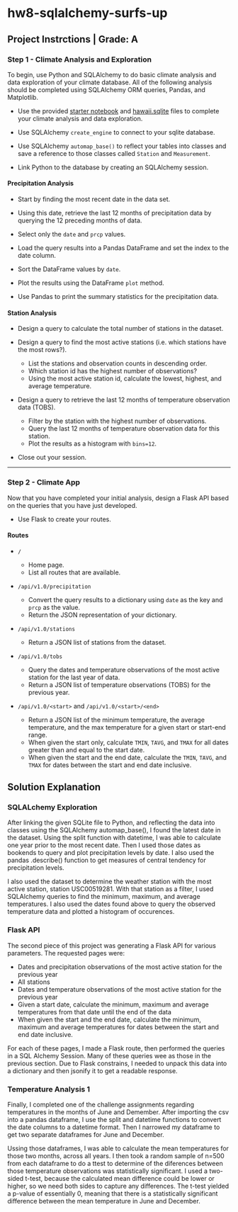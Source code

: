 # hw8-sqlalchemy-surfs-up

## Project Instrctions | Grade: A

### Step 1 - Climate Analysis and Exploration

To begin, use Python and SQLAlchemy to do basic climate analysis and data exploration of your climate database. All of the following analysis should be completed using SQLAlchemy ORM queries, Pandas, and Matplotlib.

* Use the provided [starter notebook](climate_starter.ipynb) and [hawaii.sqlite](Resources/hawaii.sqlite) files to complete your climate analysis and data exploration.

* Use SQLAlchemy `create_engine` to connect to your sqlite database.

* Use SQLAlchemy `automap_base()` to reflect your tables into classes and save a reference to those classes called `Station` and `Measurement`.

* Link Python to the database by creating an SQLAlchemy session.

#### Precipitation Analysis

* Start by finding the most recent date in the data set.

* Using this date, retrieve the last 12 months of precipitation data by querying the 12 preceding months of data.

* Select only the `date` and `prcp` values.

* Load the query results into a Pandas DataFrame and set the index to the date column.

* Sort the DataFrame values by `date`.

* Plot the results using the DataFrame `plot` method.

* Use Pandas to print the summary statistics for the precipitation data.

#### Station Analysis

* Design a query to calculate the total number of stations in the dataset.

* Design a query to find the most active stations (i.e. which stations have the most rows?).
  * List the stations and observation counts in descending order.
  * Which station id has the highest number of observations?
  * Using the most active station id, calculate the lowest, highest, and average temperature.

* Design a query to retrieve the last 12 months of temperature observation data (TOBS).

  * Filter by the station with the highest number of observations.
  * Query the last 12 months of temperature observation data for this station.
  * Plot the results as a histogram with `bins=12`.

* Close out your session.

- - -

### Step 2 - Climate App

Now that you have completed your initial analysis, design a Flask API based on the queries that you have just developed.

* Use Flask to create your routes.

#### Routes

* `/`
  * Home page.
  * List all routes that are available.

* `/api/v1.0/precipitation`
  * Convert the query results to a dictionary using `date` as the key and `prcp` as the value.
  * Return the JSON representation of your dictionary.

* `/api/v1.0/stations`
  * Return a JSON list of stations from the dataset.

* `/api/v1.0/tobs`
  * Query the dates and temperature observations of the most active station for the last year of data.
  * Return a JSON list of temperature observations (TOBS) for the previous year.

* `/api/v1.0/<start>` and `/api/v1.0/<start>/<end>`
  * Return a JSON list of the minimum temperature, the average temperature, and the max temperature for a given start or start-end range.
  * When given the start only, calculate `TMIN`, `TAVG`, and `TMAX` for all dates greater than and equal to the start date.
  * When given the start and the end date, calculate the `TMIN`, `TAVG`, and `TMAX` for dates between the start and end date inclusive.

## Solution Explanation 

### SQLALchemy Exploration

After linking the given SQLite file to Python, and reflecting the data into classes using the SQLAlchemy automap_base(), I found the latest date in the dataset. Using the split function with datetime, I was able to calculate one year prior to the most recent date. Then I used those dates as bookends to query and plot precipitation levels by date. I also used the pandas .describe() function to get measures of central tendency for precipitation levels. 

I also used the dataset to determine the weather station with the most active station, station USC00519281. With that station as a filter, I used SQLAlchemy queries to find the minimum, maximum, and average temperatures. I also used the dates found above to query the observed temperature data and plotted a histogram of occurences. 

### Flask API

The second piece of this project was generating a Flask API for various parameters. The requested pages were:
* Dates and precipitation observations of the most active station for the previous year
* All stations
* Dates and temperature observations of the most active station for the previous year
* Given a start date, calculate the minimum, maximum and average temperatures from that date until the end of the data
* When given the start and the end date, calculate the minimum, maximum and average temperatures for dates between the start and end date inclusive.

For each of these pages, I made a Flask route, then performed the queries in a SQL Alchemy Session. Many of these queries wee as those in the previous section. Due to Flask constrains, I needed to unpack this data into a dictionary and then jsonify it to get a readable response. 

### Temperature Analysis 1

Finally, I completed one of the challenge assignments regarding temperatures in the months of June and Demember. After importing the csv into a pandas dataframe, I use the split and datetime functions to convert the date columns to a datetime format. Then I narrowed my dataframe to get two separate dataframes for June and December. 

Ussing those dataframes, I was able to calculate the mean temperatures for those two months, across all years. I then took a random sample of n=500 from each dataframe to do a ttest to determine of the diferences between those temperature observations was statistically significant. 
I used a two-sided t-test, because the calculated mean difference could be lower or higher, so we need both sides to capture any differences. The t-test yielded a p-value of essentially 0, meaning that there is a statistically significant difference between the mean temperature in June and December.
